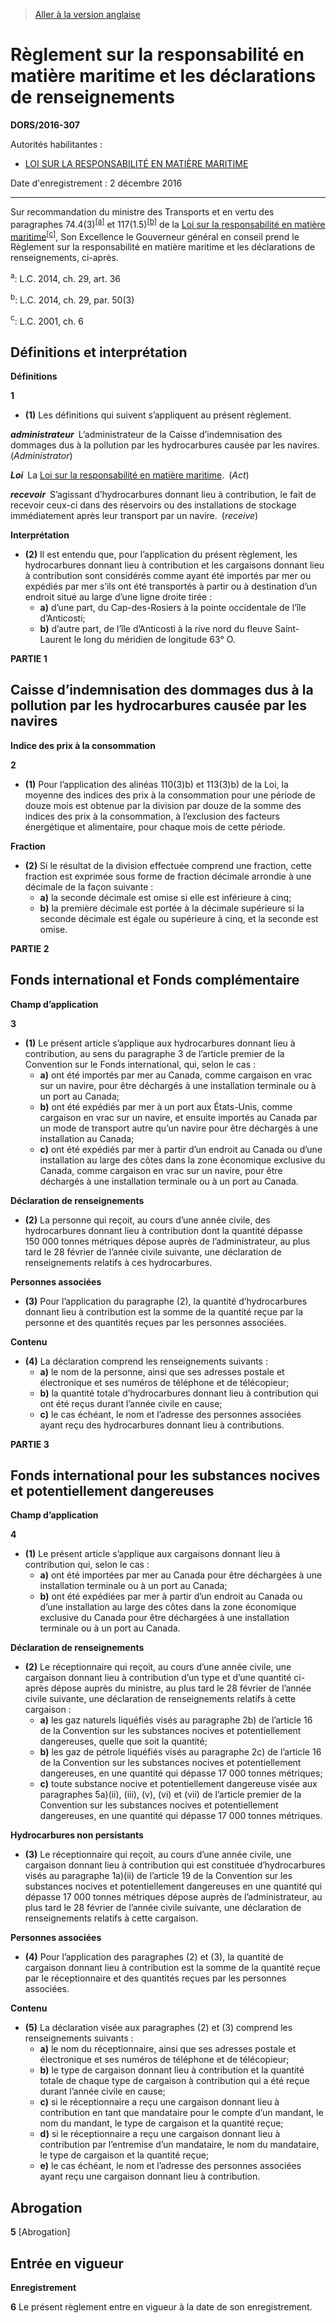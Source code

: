 > [Aller à la version anglaise](/en/Regulations/Statutory%20Orders%20and%20Regulations/2016/307.md)

# Règlement sur la responsabilité en matière maritime et les déclarations de renseignements

**DORS/2016-307**

Autorités habilitantes : 
- [LOI SUR LA RESPONSABILITÉ EN MATIÈRE MARITIME](/fr/Lois/Lois%20du%20Canada/2001/ch.%206.md)

Date d'enregistrement : 2 décembre 2016

----------

Sur recommandation du ministre des Transports et en vertu des paragraphes 74.4(3)<sup><a href='#nbp_5388_hq_15467'>[a]</a></sup> et 117(1.5)<sup><a href='#nbp_5388_hq_15468'>[b]</a></sup> de la [Loi sur la responsabilité en matière maritime](/fr/Lois/Lois%20du%20Canada/2001/ch.%206.md)<sup><a href='#nbp_5388_hq_15469'>[c]</a></sup>, Son Excellence le Gouverneur général en conseil prend le Règlement sur la responsabilité en matière maritime et les déclarations de renseignements, ci-après.

<a name='nbp_5388_hq_15467'><sup>a</sup></a>: L.C. 2014, ch. 29, art. 36<br />

<a name='nbp_5388_hq_15468'><sup>b</sup></a>: L.C. 2014, ch. 29, par. 50(3)<br />

<a name='nbp_5388_hq_15469'><sup>c</sup></a>: L.C. 2001, ch. 6<br />




## Définitions et interprétation



**Définitions**

**1** 

- **(1)** Les définitions qui suivent s’appliquent au présent règlement.

***administrateur*** L’administrateur de la Caisse d’indemnisation des dommages dus à la pollution par les hydrocarbures causée par les navires. (*Administrator*)

***Loi*** La [Loi sur la responsabilité en matière maritime](/fr/Lois/Lois%20du%20Canada/2001/ch.%206.md). (*Act*)

***recevoir*** S’agissant d’hydrocarbures donnant lieu à contribution, le fait de recevoir ceux-ci dans des réservoirs ou des installations de stockage immédiatement après leur transport par un navire. (*receive*)

**Interprétation**

- **(2)** Il est entendu que, pour l’application du présent règlement, les hydrocarbures donnant lieu à contribution et les cargaisons donnant lieu à contribution sont considérés comme ayant été importés par mer ou expédiés par mer s’ils ont été transportés à partir ou à destination d’un endroit situé au large d’une ligne droite tirée :
	- **a)** d’une part, du Cap-des-Rosiers à la pointe occidentale de l’île d’Anticosti;
	- **b)** d’autre part, de l’île d’Anticosti à la rive nord du fleuve Saint-Laurent le long du méridien de longitude 63° O.




**PARTIE 1** 
## Caisse d’indemnisation des dommages dus à la pollution par les hydrocarbures causée par les navires



**Indice des prix à la consommation**

**2** 

- **(1)** Pour l’application des alinéas 110(3)b) et 113(3)b) de la Loi, la moyenne des indices des prix à la consommation pour une période de douze mois est obtenue par la division par douze de la somme des indices des prix à la consommation, à l’exclusion des facteurs énergétique et alimentaire, pour chaque mois de cette période.

**Fraction**

- **(2)** Si le résultat de la division effectuée comprend une fraction, cette fraction est exprimée sous forme de fraction décimale arrondie à une décimale de la façon suivante :
	- **a)** la seconde décimale est omise si elle est inférieure à cinq;
	- **b)** la première décimale est portée à la décimale supérieure si la seconde décimale est égale ou supérieure à cinq, et la seconde est omise.




**PARTIE 2** 
## Fonds international et Fonds complémentaire



**Champ d’application**

**3** 

- **(1)** Le présent article s’applique aux hydrocarbures donnant lieu à contribution, au sens du paragraphe 3 de l’article premier de la Convention sur le Fonds international, qui, selon le cas :
	- **a)** ont été importés par mer au Canada, comme cargaison en vrac sur un navire, pour être déchargés à une installation terminale ou à un port au Canada;
	- **b)** ont été expédiés par mer à un port aux États-Unis, comme cargaison en vrac sur un navire, et ensuite importés au Canada par un mode de transport autre qu’un navire pour être déchargés à une installation au Canada;
	- **c)** ont été expédiés par mer à partir d’un endroit au Canada ou d’une installation au large des côtes dans la zone économique exclusive du Canada, comme cargaison en vrac sur un navire, pour être déchargés à une installation terminale ou à un port au Canada.

**Déclaration de renseignements**

- **(2)** La personne qui reçoit, au cours d’une année civile, des hydrocarbures donnant lieu à contribution dont la quantité dépasse 150 000 tonnes métriques dépose auprès de l’administrateur, au plus tard le 28 février de l’année civile suivante, une déclaration de renseignements relatifs à ces hydrocarbures.

**Personnes associées**

- **(3)** Pour l’application du paragraphe (2), la quantité d’hydrocarbures donnant lieu à contribution est la somme de la quantité reçue par la personne et des quantités reçues par les personnes associées.

**Contenu**

- **(4)** La déclaration comprend les renseignements suivants :
	- **a)** le nom de la personne, ainsi que ses adresses postale et électronique et ses numéros de téléphone et de télécopieur;
	- **b)** la quantité totale d’hydrocarbures donnant lieu à contribution qui ont été reçus durant l’année civile en cause;
	- **c)** le cas échéant, le nom et l’adresse des personnes associées ayant reçu des hydrocarbures donnant lieu à contributions.




**PARTIE 3** 
## Fonds international pour les substances nocives et potentiellement dangereuses



**Champ d’application**

**4** 

- **(1)** Le présent article s’applique aux cargaisons donnant lieu à contribution qui, selon le cas :
	- **a)** ont été importées par mer au Canada pour être déchargées à une installation terminale ou à un port au Canada;
	- **b)** ont été expédiées par mer à partir d’un endroit au Canada ou d’une installation au large des côtes dans la zone économique exclusive du Canada pour être déchargées à une installation terminale ou à un port au Canada.

**Déclaration de renseignements**

- **(2)** Le réceptionnaire qui reçoit, au cours d’une année civile, une cargaison donnant lieu à contribution d’un type et d’une quantité ci-après dépose auprès du ministre, au plus tard le 28 février de l’année civile suivante, une déclaration de renseignements relatifs à cette cargaison :
	- **a)** les gaz naturels liquéfiés visés au paragraphe 2b) de l’article 16 de la Convention sur les substances nocives et potentiellement dangereuses, quelle que soit la quantité;
	- **b)** les gaz de pétrole liquéfiés visés au paragraphe 2c) de l’article 16 de la Convention sur les substances nocives et potentiellement dangereuses, en une quantité qui dépasse 17 000 tonnes métriques;
	- **c)** toute substance nocive et potentiellement dangereuse visée aux paragraphes 5a)(ii), (iii), (v), (vi) et (vii) de l’article premier de la Convention sur les substances nocives et potentiellement dangereuses, en une quantité qui dépasse 17 000 tonnes métriques.

**Hydrocarbures non persistants**

- **(3)** Le réceptionnaire qui reçoit, au cours d’une année civile, une cargaison donnant lieu à contribution qui est constituée d’hydrocarbures visés au paragraphe 1a)(ii) de l’article 19 de la Convention sur les substances nocives et potentiellement dangereuses en une quantité qui dépasse 17 000 tonnes métriques dépose auprès de l’administrateur, au plus tard le 28 février de l’année civile suivante, une déclaration de renseignements relatifs à cette cargaison.

**Personnes associées**

- **(4)** Pour l’application des paragraphes (2) et (3), la quantité de cargaison donnant lieu à contribution est la somme de la quantité reçue par le réceptionnaire et des quantités reçues par les personnes associées.

**Contenu**

- **(5)** La déclaration visée aux paragraphes (2) et (3) comprend les renseignements suivants :
	- **a)** le nom du réceptionnaire, ainsi que ses adresses postale et électronique et ses numéros de téléphone et de télécopieur;
	- **b)** le type de cargaison donnant lieu à contribution et la quantité totale de chaque type de cargaison à contribution qui a été reçue durant l’année civile en cause;
	- **c)** si le réceptionnaire a reçu une cargaison donnant lieu à contribution en tant que mandataire pour le compte d’un mandant, le nom du mandant, le type de cargaison et la quantité reçue;
	- **d)** si le réceptionnaire a reçu une cargaison donnant lieu à contribution par l’entremise d’un mandataire, le nom du mandataire, le type de cargaison et la quantité reçue;
	- **e)** le cas échéant, le nom et l’adresse des personnes associées ayant reçu une cargaison donnant lieu à contribution.




## Abrogation


**5** [Abrogation]




## Entrée en vigueur



**Enregistrement**

**6** Le présent règlement entre en vigueur à la date de son enregistrement.


